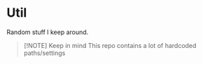 # Util

Random stuff I keep around.

> [!NOTE] Keep in mind
> This repo contains a lot of hardcoded paths/settings
